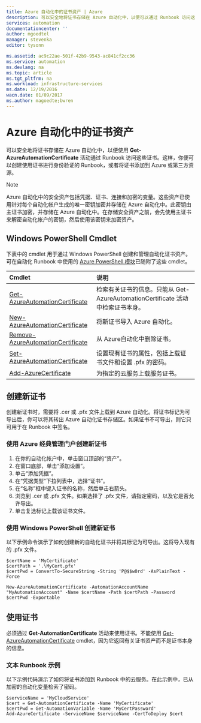 ```yaml
---
title: Azure 自动化中的证书资产 | Azure
description: 可以安全地将证书存储在 Azure 自动化中，以便可以通过 Runbook 访问这些证书，对 Azure 和第三方资源进行身份验证。本文介绍了有关证书的详细信息，以及如何在文本和图形创作中使用证书。
services: automation
documentationcenter: ''
author: mgoedtel
manager: stevenka
editor: tysonn

ms.assetid: ac9c22ae-501f-42b9-9543-ac841cf2cc36
ms.service: automation
ms.devlang: na
ms.topic: article
ms.tgt_pltfrm: na
ms.workload: infrastructure-services
ms.date: 12/19/2016
wacn.date: 01/09/2017
ms.author: magoedte;bwren
---
```


# Azure 自动化中的证书资产

可以安全地将证书存储在 Azure 自动化中，以便使用 **Get-AzureAutomationCertificate** 活动通过 Runbook 访问这些证书。这样，你便可以创建使用证书进行身份验证的 Runbook，或者将证书添加到 Azure 或第三方资源。

> [!NOTE] 
Azure 自动化中的安全资产包括凭据、证书、连接和加密的变量。这些资产已使用针对每个自动化帐户生成的唯一密钥加密并存储在 Azure 自动化中。此密钥由主证书加密，并存储在 Azure 自动化中。在存储安全资产之前，会先使用主证书来解密自动化帐户的密钥，然后使用该密钥来加密资产。
> 

## Windows PowerShell Cmdlet

下表中的 cmdlet 用于通过 Windows PowerShell 创建和管理自动化证书资产。可在自动化 Runbook 中使用的 [Azure PowerShell 模块](https://docs.microsoft.com/powershell/azureps-cmdlets-docs)已随附了这些 cmdlet。

|Cmdlet|说明|
|:---|:---|
|[Get-AzureAutomationCertificate](https://msdn.microsoft.com/zh-cn/library/dn913765.aspx)|检索有关证书的信息。只能从 Get-AzureAutomationCertificate 活动中检索证书本身。|
|[New-AzureAutomationCertificate](https://msdn.microsoft.com/zh-cn/library/dn913764.aspx)|将新证书导入 Azure 自动化。|
|[Remove-AzureAutomationCertificate](https://msdn.microsoft.com/zh-cn/library/dn913773.aspx)|从 Azure自动化中删除证书。|
|[Set-AzureAutomationCertificate](https://msdn.microsoft.com/zh-cn/library/dn913763.aspx)|设置现有证书的属性，包括上载证书文件和设置 .pfx 的密码。|
|[Add-AzureCertificate](https://msdn.microsoft.com/zh-cn/library/azure/dn495214.aspx)|为指定的云服务上载服务证书。|

## 创建新证书

创建新证书时，需要将 .cer 或 .pfx 文件上载到 Azure 自动化。将证书标记为可导出后，你可以将其转出 Azure 自动化证书存储区。如果证书不可导出，则它只可用于在 Runbook 中签名。

### 使用 Azure 经典管理门户创建新证书

1. 在你的自动化帐户中，单击窗口顶部的“资产”。
2. 在窗口底部，单击“添加设置”。
3. 单击“添加凭据”。
4. 在“凭据类型”下拉列表中，选择“证书”。
5. 在“名称”框中键入证书的名称，然后单击右箭头。
6. 浏览到 .cer 或 .pfx 文件。如果选择了 .pfx 文件，请指定密码，以及它是否允许导出。
7. 单击复选标记上载该证书文件。

### 使用 Windows PowerShell 创建新证书

以下示例命令演示了如何创建新的自动化证书并将其标记为可导出。这将导入现有的 .pfx 文件。

```
$certName = 'MyCertificate'
$certPath = '.\MyCert.pfx'
$certPwd = ConvertTo-SecureString -String 'P@$$w0rd' -AsPlainText -Force

New-AzureAutomationCertificate -AutomationAccountName "MyAutomationAccount" -Name $certName -Path $certPath -Password $certPwd -Exportable
```

## 使用证书

必须通过 **Get-AutomationCertificate** 活动来使用证书。不能使用 [Get-AzureAutomationCertificate](https://msdn.microsoft.com/zh-cn/library/dn913765.aspx) cmdlet，因为它返回有关证书资产而不是证书本身的信息。

### 文本 Runbook 示例

以下示例代码演示了如何将证书添加到 Runbook 中的云服务。在此示例中，已从加密的自动化变量检索了密码。

```
$serviceName = 'MyCloudService'
$cert = Get-AutomationCertificate -Name 'MyCertificate'
$certPwd = Get-AutomationVariable -Name 'MyCertPassword'
Add-AzureCertificate -ServiceName $serviceName -CertToDeploy $cert
```

<!---HONumber=Mooncake_Quality_Review_0104_2017-->